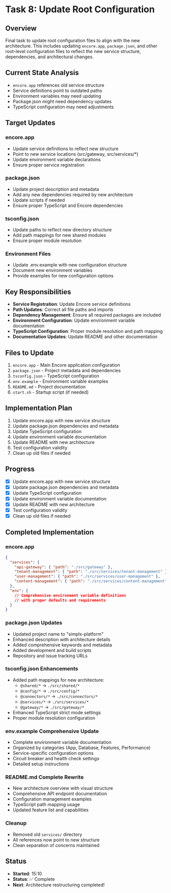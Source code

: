 # Task 8: Update Root Configuration

## Overview

Final task to update root configuration files to align with the new architecture. This includes updating `encore.app`, `package.json`, and other root-level configuration files to reflect the new service structure, dependencies, and architectural changes.

## Current State Analysis

- `encore.app` references old service structure
- Service definitions point to outdated paths
- Environment variables may need updating
- Package.json might need dependency updates
- TypeScript configuration may need adjustments

## Target Updates

### encore.app

- Update service definitions to reflect new structure
- Point to new service locations (src/gateway, src/services/\*)
- Update environment variable declarations
- Ensure proper service registration

### package.json

- Update project description and metadata
- Add any new dependencies required by new architecture
- Update scripts if needed
- Ensure proper TypeScript and Encore dependencies

### tsconfig.json

- Update paths to reflect new directory structure
- Add path mappings for new shared modules
- Ensure proper module resolution

### Environment Files

- Update .env.example with new configuration structure
- Document new environment variables
- Provide examples for new configuration options

## Key Responsibilities

- **Service Registration**: Update Encore service definitions
- **Path Updates**: Correct all file paths and imports
- **Dependency Management**: Ensure all required packages are included
- **Environment Configuration**: Update environment variable documentation
- **TypeScript Configuration**: Proper module resolution and path mapping
- **Documentation Updates**: Update README and other documentation

## Files to Update

1. `encore.app` - Main Encore application configuration
2. `package.json` - Project metadata and dependencies
3. `tsconfig.json` - TypeScript configuration
4. `env.example` - Environment variable examples
5. `README.md` - Project documentation
6. `start.sh` - Startup script (if needed)

## Implementation Plan

1. Update encore.app with new service structure
2. Update package.json dependencies and metadata
3. Update TypeScript configuration
4. Update environment variable documentation
5. Update README with new architecture
6. Test configuration validity
7. Clean up old files if needed

## Progress

- [x] Update encore.app with new service structure
- [x] Update package.json dependencies and metadata
- [x] Update TypeScript configuration
- [x] Update environment variable documentation
- [x] Update README with new architecture
- [x] Test configuration validity
- [x] Clean up old files if needed

## Completed Implementation

### encore.app

```json
{
  "services": {
    "api-gateway": { "path": "./src/gateway" },
    "tenant-management": { "path": "./src/services/tenant-management" },
    "user-management": { "path": "./src/services/user-management" },
    "content-management": { "path": "./src/services/content-management" }
  },
  "env": {
    // Comprehensive environment variable definitions
    // with proper defaults and requirements
  }
}
```

### package.json Updates

- Updated project name to "simplx-platform"
- Enhanced description with architecture details
- Added comprehensive keywords and metadata
- Added development and build scripts
- Repository and issue tracking URLs

### tsconfig.json Enhancements

- Added path mappings for new architecture:
  - `@shared/*` → `./src/shared/*`
  - `@config/*` → `./src/config/*`
  - `@connectors/*` → `./src/connectors/*`
  - `@services/*` → `./src/services/*`
  - `@gateway/*` → `./src/gateway/*`
- Enhanced TypeScript strict mode settings
- Proper module resolution configuration

### env.example Comprehensive Update

- Complete environment variable documentation
- Organized by categories (App, Database, Features, Performance)
- Service-specific configuration options
- Circuit breaker and health check settings
- Detailed setup instructions

### README.md Complete Rewrite

- New architecture overview with visual structure
- Comprehensive API endpoint documentation
- Configuration management examples
- TypeScript path mapping usage
- Updated feature list and capabilities

### Cleanup

- Removed old `services/` directory
- All references now point to new structure
- Clean separation of concerns maintained

## Status

- **Started**: 15:10
- **Status**: ✅ Complete
- **Next**: Architecture restructuring completed!
